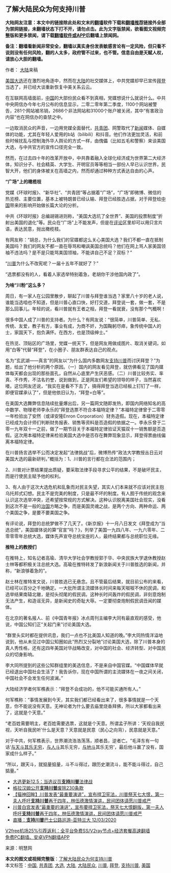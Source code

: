  <h2>了解大陆民众为何支持川普</h2> <p class="notice"><b>大陆网友注意：本文中的链接除此处和文末的<a href="https://github.com/bannedbook/fanqiang" >翻墙</a>软件下载和<a href="https://github.com/killgcd/justmysocks/blob/master/README.md">翻墙推荐</a>链接外全部为禁网链接，未翻墙状态下打不开，请勿点击。此为文字版禁闻，欲看图文视频完整版和更多禁闻，请下载<a href="https://github.com/bannedbook/fanqiang">翻墙软件或APP</a>后翻墙上禁闻网。</p><p>备注：翻墙看新闻非常安全，翻墙以真实身份发表敏感言论有一定风险，但只看不说则没有任何风险，翻的人太多，政府管不过来，也不管。信息自由是天赋人权，请放心大胆的翻墙。</b></p>  <div class="entry"> <p>作者： <span class='wp_keywordlink_affiliate'><a href="https://www.bannedbook.org/" title="大陆" target="_blank">大陆</a></span>来稿</p> <p><a href="https://www.bannedbook.org/bnews/tag/%e7%be%8e%e5%9b%bd/" class="st_tag internal_tag" rel="tag" title="标签 美国 下的日志">美国</a><a href="https://www.bannedbook.org/bnews/tag/%e5%a4%a7%e9%80%89/" class="st_tag internal_tag" rel="tag" title="标签 大选 下的日志">大选</a>还在激烈地角逐中，然而在<a href="https://www.bannedbook.org/bnews/tag/%e5%a4%a7%e9%99%86/" class="st_tag internal_tag" rel="tag" title="标签 大陆 下的日志">大陆</a>的社交媒体上，中共党媒却早已宣传<a href="https://www.bannedbook.org/bnews/tag/%e6%8b%9c%e7%99%bb/" class="st_tag internal_tag" rel="tag" title="标签 拜登 下的日志">拜登</a>当选了，并已经大谈重新恢复中美关系云云。</p> <p>在互联网高墙面前，<span class='wp_keywordlink_affiliate'><a href="https://www.bannedbook.org/" title="中国" target="_blank">中国</a></span>的大部份民众看不到真相，党媒想说什么就说什么。中共中央网信办今年七月公布的信息显示，二零二零年第二季度，1100个网站被警告，281个网站被吊销，2686个非法网站和31000个账户被关闭，其中“有害政治内容”也在网信办的查禁之中。</p> <p>一边取消民众的声音，一边用党媒全面替代，<a href="https://www.bannedbook.org/bnews/tag/%e5%85%b1%e9%9d%92%e5%9b%a2/" class="st_tag internal_tag" rel="tag" title="标签 共青团 下的日志">共青团</a>、网警取代了<span class='wp_keywordlink_affiliate'><a href="https://www.bannedbook.org/" title="新闻">新闻</a></span>媒体、自媒体的功能，尤其在年轻人爱用的b站（bilibili）和抖音。他们作法更加灵活，和前些时候扰乱与控制海外华人舆论的方式一样，由傀儡（比如五毛和警察）来谈美国大选，与中共官方的宣传口径完全一致。</p> <p>然而，在过去四十年的改革开放中，中共靠着融入全球化经济成为世界第二大经济体，知识分子、社会精英、大学生、开明官员等等相当一部份人早已认识世界，民智大开，他们的身体被关在高墙之内，然而却通过种种方式表达自由的心声。</p> <p><strong>“广场”上的橄榄枝</strong></p> <p>党媒《环球时报》、“新华社”、“共青团”等占据着“广场”，“广场”即微博、微信的热览榜、主要位置，基本上被特朗普已经认输、拜登已经胜选占据，对于拜登给<a href="https://www.bannedbook.org/bnews/tag/%E4%B8%AD%E5%9B%BD/" class="st_tag internal_tag" rel="tag" title="标签 中国 下的日志">中国</a>带来的影响开始做长篇大论的分析。</p> <p>中共《环球时报》总编胡锡进则称，“美国大选坑了全世界”、美国的投票制度“折射出美国的退化”等。民众在“广场”上不能发声，但是在<span class='wp_keywordlink_affiliate'><a href="https://www.bannedbook.org/bnews/comments/" title="新闻评论" target="_blank">评论</a></span>区里却可以用只言片语，表达民意，抛出橄榄枝。</p>  <p>有网友称：“胡总，为什么我们的官媒都这么关心美国大选？我们不都一直在抵制美国吗？我们的网友不都一直在辱骂和嘲讽美国总统吗？他们在网上骂人家美国领袖不违法吗？是不是只能骂美国领袖，不能讲自己不足？双标？”</p> <p>“<a href="https://www.bannedbook.org/bnews/tag/%e5%b7%9d%e6%99%ae/" class="st_tag internal_tag" rel="tag" title="标签 川普 下的日志">川普</a>为什么不改宪呢？一届十五年不就好了？”</p> <p>“选票都没有的人，看着人家选举特别着急，老胡你干涉他国内政了”。</p> <p><strong>为啥“川粉”这么多？</strong></p> <p>周日，有一家人在公园里散步，聊起了川普与拜登谁当选？家里八十岁的老人说，谁能当选咱也不知道，但是川普心直口快，好打交道，拜登说一套，做一套，不是那么回事儿。年轻的说，看川普就有王者之相，拜登一看就衰，没有那个气概啊！</p> <p>很多中国人成了川普的支持者。为什么？有网友说：“很简单，川普简单、无私、传统、友爱，教子有方，事业有成，为商不奸，为国鞠躬尽瘁，象传统中国人的士，家国天下，抱负满怀。在西方，也是顶级绅士。”</p> <p>在热览、顶贴区的广场里，党媒一统天下，但是网友用做成图片、取消关键词，如用“白等”代替“拜登”，在小圈子、朋友群表达自己的观点。</p> <p>名为“玄武湖——真言”的网友以“为什么国内多数网友<a href="https://www.bannedbook.org/bnews/tag/%E6%94%AF%E6%8C%81%E5%B7%9D%E6%99%AE/" class="st_tag internal_tag" rel="tag" title="标签 支持川普 下的日志">支持川普</a>而讨厌拜登？”为题，给出了他分析的两个原因。（一）国内的网友看见拜登，就仿佛看见了国内媒体每天都会出现的那些面孔，自然从心底里产生厌恶感。（二）川普比较务实、率真、不作秀，不沽名钓誉，说到做到，正是网友们希望的领导的样子，当然喜欢喽。这位网友还说，“我实在是看不下去了，搞得拜登当选已经板上钉钉了一样，即便官媒承认了”，但是他依旧认为，“拜登=白等”。</p>  <p>在美国大选舞弊信息陆续批量爆出后，另一篇网文随即发热，即国内网络知名的高中数学、物理老师李永乐的“拜登选票不符合本福特定律？”本福特定律曾于二零零一年检验出了安然（或译安隆Enron Corporation）财务造假。现在，本福特定律已经成为会计师们判断财务报表、销售等资料是否造假的依据之一。李永乐曾于二零一九年双十一之前，做了一期节目关于本福特定律验证天猫双十一销售额是否造假。这次用本福特定律来检验美国大选中是否存在舞弊现象显示，拜登得票曲线偏离本福特定律。</p> <p>在川普扬言选举不公而决定发起“法律挑战”后，微博热传“政法大学教授丛日云对美国大选的最新研判，”概括为：1、川普的言行都在合法的范围内；</p> <p>2、川普对计票结果提出质疑，要采取法律手段寻求公平的结果，不是破坏民主，而是行使民主赋予他的权利。</p> <p>3、有人由于这次大选危机和乱象而对民主失望，其实人们本来就不应该对民主抱乌托邦式幻想。民主不是完美的制度，只是最不坏的制度。有人囿于传统的观念来认识这次选举冲突，还希望按常规的方式解决。这种认识脱离美国社会现实，没看到这次不是一般的<span class='wp_keywordlink'><a href="https://www.bannedbook.org/forum24/topic8925.html" title="《治国大道》" target="_blank">治国</a></span>方略之争，而是美国灵魂之战，是两个方向、两种命运、两个美国之争，是要不要美国之争。</p> <p>有评论说，拜登的总统梦做不了几天了。《新京报》十一月八日发文《拜登成为“当选总统”，美国媒体说的算“官宣”吗？》，列举了美国一九四八年、一九六零年、二零零零年总统大选，媒体先声宣夺总统宝座的人，最终结果都与总统职位无缘。</p> <p><strong>推特上的教授们</strong></p> <p>在推特上，知名记者高瑜、清华大学社会学教授郭于华、中央民族大学退休教授赵士林等都积极关注总统大选。高瑜在推特转发了新浪新闻关于川普胜选的新闻，并称，“新浪够着急的”。</p> <p>赵士林在推特发文说，川普胜选已无悬念。且不管最后结果，就目前公布的来看，已经可以百分之千地确定。一大批所谓主流媒体长时间来每天呶呶不休的民调，和选举结果南辕北辙，是彻头彻尾的假民调。这种长时间轰炸的假民调，非刻意炮制无法产生，和造谣无异，是新闻史的奇耻大辱。一定要彻查炮制假民调丑闻的媒体。</p>  <p>在北京的著名报人、前《中国青年报》冰点周刊主编李大同有最直观的感受，他说，中国公知们正“关起门来”讨论美国大选。</p> <p>“群里头实时都在提供讯息，我们一点也不比美国人知道的晚。”李大同热情洋溢地说到，他从未见过中国公知圈如此“热烈又分裂地”讨论美国大选，除了川普本身的真人秀性格，还有这四年美国对华战略改变，对中国的社会、经济转型、对中国民众的切身影响。</p> <p>李大同所提到的这些公知群组里的美选信息，不是来自中国官媒。“中国媒体早就已经退出中国社会生活了！我告诉你，现在中国所谓的主流媒体在一夜之间关闭，中国社会不会发生任何波澜。”</p> <p>大陆经济学者何军樵表示：“拜登不会成功的，他不可能买通所有人。”</p> <p>何军樵称：“事情发展到今天，其实我们都已经看出来了，很多事情就是一个天意，你不能说没有天意。无神论者为什么要去庙里烧香拜佛，所以大家都看出来了，这就是个天意。”</p> <p>“老百姓需要明主，老百姓需要选票，这就是个天意。所谓孟子所讲：‘天视自我民视，天听自我民听’什么是天意？天意就是民意（民心之向背），民意就是天意。”</p> <p>对于中共，何军樵表示，世界潮流浩浩荡荡，顺者昌，逆者亡。“毛泽东有一句话‘<span class='wp_keywordlink'><a href="https://www.bannedbook.org/forum11/topic328.html" title="禁片：与天地人斗 其乐无穷" target="_blank">与天斗</a></span><span class='wp_keywordlink'><a href="https://www.bannedbook.org/forum11/topic328.html" title="禁片：与天地人斗 其乐无穷" target="_blank">其乐无穷</a></span>，<span class='wp_keywordlink'><a href="https://www.bannedbook.org/forum11/topic328.html" title="禁片：与天地人斗 其乐无穷" target="_blank">与人斗</a></span>其乐无穷，<span class='wp_keywordlink'><a href="https://www.bannedbook.org/forum11/topic328.html" title="禁片：与天地人斗 其乐无穷" target="_blank">与地斗</a></span>其乐无穷’，最后他斗赢了没有，国家成什么样子。”</p> <p>“所以，跟天斗，就掂量掂量，斗不斗得过，跟历史潮流斗，能不能斗得过，自己掂量。”</p>  <ul class='op-related-articles' title='相关阅读'> <li><a href='https://www.bannedbook.org/bnews/cbnews/20201205/1442675.html' target='_blank'>大选更新12.5：当选议员<b>支持川普</b>法律战</a></li> <li><a href='https://www.bannedbook.org/bnews/cnnews/20201205/1442603.html' target='_blank'>格拉汉姆公开<b>支持川普</b>废除230条款</a></li> <li><a href='https://www.bannedbook.org/bnews/bannedvideo/20201204/1441964.html' target='_blank'>【猫神回眸】川普发表“最重要演讲”，宣布捍卫宪法，川普祭天七大恨，第一夫人呼吁<b>支持川普</b>再干四年，林伍德激情演讲，民间团体请愿川普戒严</a></li> <li><a href='https://www.bannedbook.org/bnews/bannedvideo/20201204/1441693.html' target='_blank'>川普白宫发表“最重要的演讲”，宣布要捍卫宪法，祭天七大恨翻版，第一夫人呼吁<b>支持川普</b>再干四年，林伍德激情演讲，民间团体请愿川普戒严</a></li> <li><a href='https://www.bannedbook.org/bnews/bannedvideo/20201204/1441661.html' target='_blank'>直播：<b>支持川普</b>巴士公路巡游-亚特兰大 12/03/2020</a></li> </ul> <p class="texttj"> <a href="https://www.bannedbook.org/forum23/topic22702.html" target="_blank">V2free机场25%引荐返利：全平台免费SS/V2ray节点+经济套餐高速翻墙</a><br/> <a href="https://github.com/bannedbook/fanqiang/wiki/%E7%A6%81%E9%97%BB%E7%BD%91%E5%AE%89%E5%8D%93%E7%BF%BB%E5%A2%99%E6%96%B0%E9%97%BBAPP" target="_blank">免费PC翻墙、安卓VPN翻墙APP</a></p><p> 来源：明慧网 </p><a name='sharetosocial'></a>       <div><b>本文的图文或视频完整版</b>：<a href='https://www.bannedbook.org/bnews/comments/20201206/1443013.html'>了解大陆民众为何支持川普</a></div>  </div><!--END ENTRY--> <div class="postfooter"> <div>本文标签：<a href="https://www.bannedbook.org/bnews/tag/%E4%B8%AD%E5%9B%BD/" rel="tag">中国</a>, <a href="https://www.bannedbook.org/bnews/tag/%e5%85%b1%e9%9d%92%e5%9b%a2/" rel="tag">共青团</a>, <a href="https://www.bannedbook.org/bnews/tag/%e5%a4%a7%e9%80%89/" rel="tag">大选</a>, <a href="https://www.bannedbook.org/bnews/tag/%e5%a4%a7%e9%99%86/" rel="tag">大陆</a>, <a href="https://www.bannedbook.org/bnews/tag/%E5%A4%A7%E9%99%86%E6%B0%91%E4%BC%97/" rel="tag">大陆民众</a>, <a href="https://www.bannedbook.org/bnews/tag/%e5%b7%9d%e6%99%ae/" rel="tag">川普</a>, <a href="https://www.bannedbook.org/bnews/tag/%e6%8b%9c%e7%99%bb/" rel="tag">拜登</a>, <a href="https://www.bannedbook.org/bnews/tag/%E6%94%AF%E6%8C%81%E5%B7%9D%E6%99%AE/" rel="tag">支持川普</a>, <a href="https://www.bannedbook.org/bnews/tag/%e7%be%8e%e5%9b%bd/" rel="tag">美国</a></div>  </div><!--END POSTFOOTER--> 